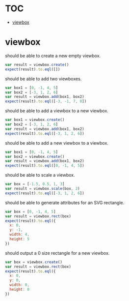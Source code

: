 # TOC
   - [viewbox](#viewbox)
<a name=""></a>
 
<a name="viewbox"></a>
# viewbox
should be able to create a new empty viewbox.

```js
var result = viewbox.create()
expect(result).to.eql([])
```

should be able to add two viewboxes.

```js
var box1 = [0, -1, 4, 5]
var box2 = [-3, 1, 2, 6]
var result = viewbox.add(box1, box2)
expect(result).to.eql([-3, -1, 7, 8])
```

should be able to add a viewbox to a new viewbox.

```js
var box1 = viewbox.create()
var box2 = [-3, 1, 2, 6]
var result = viewbox.add(box1, box2)
expect(result).to.eql([-3, 1, 2, 6])
```

should be able to add a new viewbox to a viewbox.

```js
var box1 = [0, -1, 4, 5]
var box2 = viewbox.create()
var result = viewbox.add(box1, box2)
expect(result).to.eql([0, -1, 4, 5])
```

should be able to scale a viewbox.

```js
var box = [-1.5, 0.5, 1, 3]
var result = viewbox.scale(box, 2)
expect(result).to.eql([-3, 1, 2, 6])
```

should be able to generate attributes for an SVG rectangle.

```js
var box = [0, -1, 4, 5]
var result = viewbox.rect(box)
expect(result).to.eql({
  x: 0,
  y: -1,
  width: 4,
  height: 5
})
```

should output a 0 size rectangle for a new viewbox.

```js
var box = viewbox.create()
var result = viewbox.rect(box)
expect(result).to.eql({
  x: 0,
  y: 0,
  width: 0,
  height: 0
})
```

